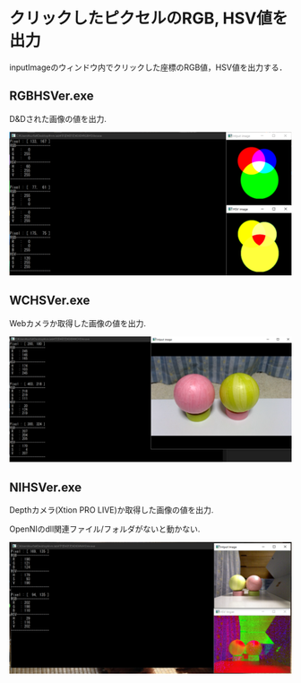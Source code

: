 # クリックしたピクセルのRGB, HSV値を出力
inputImageのウィンドウ内でクリックした座標のRGB値，HSV値を出力する．

## RGBHSVer.exe

D&Dされた画像の値を出力.

![PNG](https://github.com/yosse95ai/HSVTrackers/blob/src/RGB.png)


## WCHSVer.exe
Webカメラか取得した画像の値を出力.

![WC](https://github.com/yosse95ai/HSVTrackers/blob/src/WC.png)


## NIHSVer.exe

Depthカメラ(Xtion PRO LIVE)か取得した画像の値を出力.

OpenNIのdll関連ファイル/フォルダがないと動かない.

![NI](https://github.com/yosse95ai/HSVTrackers/blob/src/NI.png)

